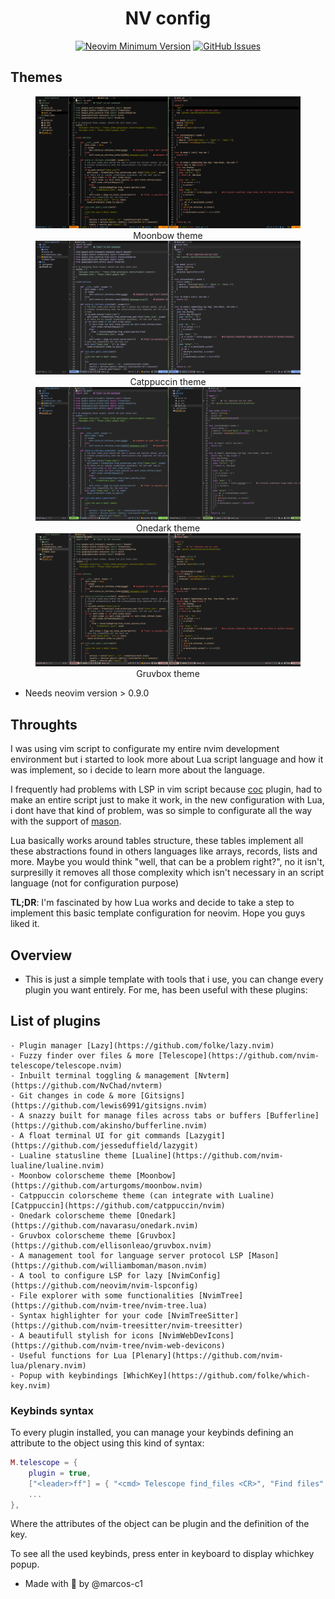 <h1 align="center">NV config</h1>

<div align="center">
 
[![Neovim Minimum Version](https://img.shields.io/badge/Neovim-0.9.0-blueviolet.svg?style=flat-square&logo=Neovim&color=90E59A&logoColor=white)](https://github.com/neovim/neovim)
[![GitHub Issues](https://img.shields.io/github/issues/NvChad/NvChad.svg?style=flat-square&label=Issues&color=d77982)](https://github.com/marcos-c1/nvim-config/issues)

</div>

## Themes

<figure align="center">
    <img src="moonbow.png" alt="Moonbow theme"/>
    <figcaption>Moonbow theme</figcaption>
    <img src="catppuccin.png" alt="Catppuccin theme"/>
    <figcaption>Catppuccin theme</figcaption>
    <img src="onedark.png" alt="Onedark theme"/>
    <figcaption>Onedark theme</figcaption>
    <img src="gruvbox.png" alt="Gruvbox theme"/>
    <figcaption>Gruvbox theme</figcaption>
</figure>

- Needs neovim version > 0.9.0

## Throughts 

I was using vim script to configurate my entire nvim development environment but i started to look more about Lua script language and how it was implement, so i decide to learn more about the language. 

I frequently had problems with LSP in vim script because [coc](https://github.com/neoclide/coc.nvim) plugin, had to make an entire script just to make it work, in the new configuration with Lua, i dont have that kind of problem, was so simple to configurate all the way with the support of [mason](https://github.com/williamboman/mason.nvim). 

Lua basically works around tables structure, these tables implement all these abstractions found in others languages like arrays, records, lists and more. Maybe you would think "well, that can be a problem right?", no it isn't, surpresilly it removes all those complexity which isn't necessary in an script language (not for configuration purpose)

**TL;DR**: I'm fascinated by how Lua works and decide to take a step to implement this basic template configuration for neovim. Hope you guys liked it. 

## Overview
    
- This is just a simple template with tools that i use, you can change every plugin you want entirely. For me, has been useful with these plugins:

## List of plugins

    - Plugin manager [Lazy](https://github.com/folke/lazy.nvim)
    - Fuzzy finder over files & more [Telescope](https://github.com/nvim-telescope/telescope.nvim)
    - Inbuilt terminal toggling & management [Nvterm](https://github.com/NvChad/nvterm)
    - Git changes in code & more [Gitsigns](https://github.com/lewis6991/gitsigns.nvim)
    - A snazzy built for manage files across tabs or buffers [Bufferline](https://github.com/akinsho/bufferline.nvim)
    - A float terminal UI for git commands [Lazygit](https://github.com/jesseduffield/lazygit)
    - Lualine statusline theme [Lualine](https://github.com/nvim-lualine/lualine.nvim)
    - Moonbow colorscheme theme [Moonbow](https://github.com/arturgoms/moonbow.nvim)                              
    - Catppuccin colorscheme theme (can integrate with Lualine)[Catppuccin](https://github.com/catppuccin/nvim)   
    - Onedark colorscheme theme [Onedark](https://github.com/navarasu/onedark.nvim)
    - Gruvbox colorscheme theme [Gruvbox](https://github.com/ellisonleao/gruvbox.nvim)
    - A management tool for language server protocol LSP [Mason](https://github.com/williamboman/mason.nvim) 
    - A tool to configure LSP for lazy [NvimConfig](https://github.com/neovim/nvim-lspconfig)
    - File explorer with some functionalities [NvimTree](https://github.com/nvim-tree/nvim-tree.lua) 
    - Syntax highlighter for your code [NvimTreeSitter](https://github.com/nvim-treesitter/nvim-treesitter)
    - A beautifull stylish for icons [NvimWebDevIcons](https://github.com/nvim-tree/nvim-web-devicons)
    - Useful functions for Lua [Plenary](https://github.com/nvim-lua/plenary.nvim)
    - Popup with keybindings [WhichKey](https://github.com/folke/which-key.nvim)

### Keybinds syntax

To every plugin installed, you can manage your keybinds defining an attribute to the object using this kind of syntax: 

```lua
M.telescope = {
    plugin = true,
    ["<leader>ff"] = { "<cmd> Telescope find_files <CR>", "Find files" },
    ...
},
```
Where the attributes of the object can be plugin and the definition of the key. 

To see all the used keybinds, press enter in keyboard to display whichkey popup.

- Made with :gift_heart: by @marcos-c1 
